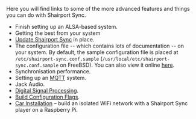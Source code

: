 Here you will find links to some of the more advanced features and things you can do with Shairport Sync.
* Finish setting up an ALSA-based system.
* Getting the best from your system
* [Update Shairport Sync](https://github.com/mikebrady/shairport-sync/blob/development/UPDATING.md) in place.
* The configuration file -- which contains lots of documentation -- on your system. By default, the sample configuration file is 
placed at `/etc/shairport-sync.conf.sample` (`/usr/local/etc/shairport-sync.conf.sample` on FreeBSD).
You can also view it online [here](https://github.com/mikebrady/shairport-sync/blob/master/scripts/shairport-sync.conf).
* Synchronisation performance.
* Setting up an [MQTT](https://github.com/mikebrady/shairport-sync/blob/development/MQTT.md) system.
* Jack Audio.
* [Digital Signal Processing](https://github.com/mikebrady/shairport-sync/wiki/Digital-Signal-Processing-with-Shairport-Sync).
* [Build Configuration Flags](https://github.com/mikebrady/shairport-sync/blob/development/CONFIGURATION%20FLAGS.md).
* [Car Installation](https://github.com/mikebrady/shairport-sync/blob/development/CAR%20INSTALL.md)
– build an isolated WiFi network with a Shairport Sync player on a Raspberry Pi.
